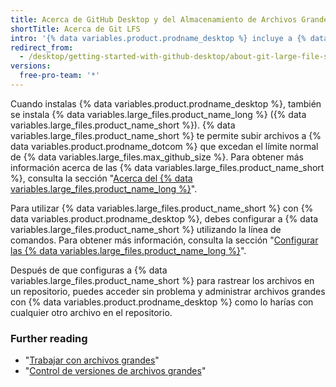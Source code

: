 ```yaml
---
title: Acerca de GitHub Desktop y del Almacenamiento de Archivos Grandes de Git
shortTitle: Acerca de Git LFS
intro: '{% data variables.product.prodname_desktop %} incluye a {% data variables.large_files.product_name_long %} para administrar los archivos grandes.'
redirect_from:
  - /desktop/getting-started-with-github-desktop/about-git-large-file-storage-and-github-desktop
versions:
  free-pro-team: '*'
---
```


Cuando instalas {% data variables.product.prodname_desktop %}, también se instala {% data variables.large_files.product_name_long %} ({% data variables.large_files.product_name_short %}). {% data variables.large_files.product_name_short %} te permite subir archivos a {% data variables.product.prodname_dotcom %} que excedan el límite normal de {% data variables.large_files.max_github_size %}. Para obtener más información acerca de las {% data variables.large_files.product_name_short %}, consulta la sección "[Acerca del {% data variables.large_files.product_name_long %}](/github/managing-large-files/about-git-large-file-storage)".

Para utilizar {% data variables.large_files.product_name_short %} con {% data variables.product.prodname_desktop %}, debes configurar a {% data variables.large_files.product_name_short %} utilizando la línea de comandos. Para obtener más información, consulta la sección "[Configurar las {% data variables.large_files.product_name_long %}](/github/managing-large-files/configuring-git-large-file-storage)".

Después de que configuras a {% data variables.large_files.product_name_short %} para rastrear los archivos en un repositorio, puedes acceder sin problema y administrar archivos grandes con {% data variables.product.prodname_desktop %} como lo harías con cualquier otro archivo en el repositorio.

### Further reading
- "[Trabajar con archivos grandes](/github/managing-large-files/working-with-large-files)"
- "[Control de versiones de archivos grandes](/github/managing-large-files/versioning-large-files)"
